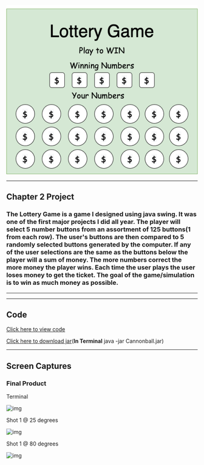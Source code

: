 <p align="center">
  <img src="CONTENTS/Lottery.png" />
</p>

___

## Chapter 2 Project
### The Lottery Game is a game I designed using java swing. It was one of the first major projects I did all year. The player will select 5 number buttons from an assortment of 125 buttons(1 from each row). The user's buttons are then compared to 5 randomly selected buttons generated by the computer. If any of the user selections are the same as the buttons below the player will a sum of money. The more numbers correct the more money the player wins. Each time the user plays the user loses money to get the ticket. The goal of the game/simulation is to win as much money as possible.

___
___

## Code

[Click here to view code](src)

[Click here to download jar](https://github.com/ethanbowles03/2020-2021Prg2Port/blob/main/Cannon/src/Cannonball.jar?raw=true)(**In Terminal** java -jar Cannonball.jar)

___

## Screen Captures

### Final Product
 
Terminal

![img](CONTENTS/TermShot.png)

Shot 1 @ 25 degrees

![img](CONTENTS/Shot1.png)

Shot 1 @ 80 degrees

![img](CONTENTS/Shot2.png)


